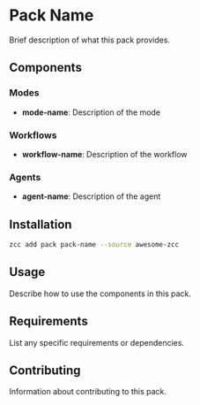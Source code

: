 # Pack Name

Brief description of what this pack provides.

## Components

### Modes
- **mode-name**: Description of the mode

### Workflows  
- **workflow-name**: Description of the workflow

### Agents
- **agent-name**: Description of the agent

## Installation

```bash
zcc add pack pack-name --source awesome-zcc
```

## Usage

Describe how to use the components in this pack.

## Requirements

List any specific requirements or dependencies.

## Contributing

Information about contributing to this pack.